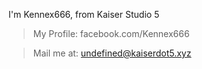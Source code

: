 I'm Kennex666, from Kaiser Studio 5
> My Profile: facebook.com/Kennex666

> Mail me at: undefined@kaiserdot5.xyz
